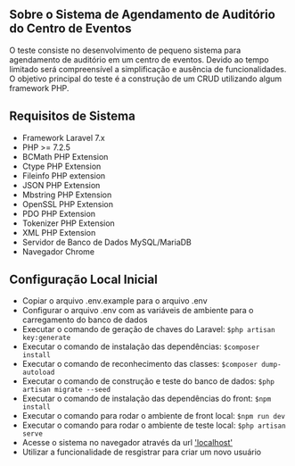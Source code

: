 ## Sobre o Sistema de Agendamento de Auditório do Centro de Eventos

O teste consiste no desenvolvimento de pequeno sistema para agendamento de auditório em um centro de eventos. Devido ao tempo limitado será compreensível a simplificação e ausência de funcionalidades. O objetivo principal do teste é a construção de um CRUD utilizando algum framework PHP.

## Requisitos de Sistema

- Framework Laravel 7.x
- PHP >= 7.2.5
- BCMath PHP Extension
- Ctype PHP Extension
- Fileinfo PHP extension
- JSON PHP Extension
- Mbstring PHP Extension
- OpenSSL PHP Extension
- PDO PHP Extension
- Tokenizer PHP Extension
- XML PHP Extension
- Servidor de Banco de Dados MySQL/MariaDB
- Navegador Chrome

## Configuração Local Inicial

- Copiar o arquivo .env.example para o arquivo .env
- Configurar o arquivo .env com as variáveis de ambiente para o carregamento do banco de dados
- Executar o comando de geração de chaves do Laravel: `$php artisan key:generate`
- Executar o comando de instalação das dependências: `$composer install`
- Executar o comando de reconhecimento das classes: `$composer dump-autoload`
- Executar o comando de construção e teste do banco de dados: `$php artisan migrate --seed`
- Executar o comando de instalação das dependências do front: `$npm install`
- Executar o comando para rodar o ambiente de front local: `$npm run dev`
- Executar o comando para rodar o ambiente de teste local: `$php artisan serve`
- Acesse o sistema no navegador através da url ['localhost'](http://127.0.0.1:8000/)
- Utilizar a funcionalidade de resgistrar para criar um novo usuário
